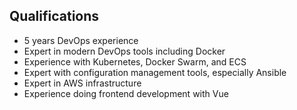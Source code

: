 ## Qualifications
* 5 years DevOps experience
* Expert in modern DevOps tools including Docker
* Experience with Kubernetes, Docker Swarm, and ECS
* Expert with configuration management tools, especially Ansible
* Expert in AWS infrastructure
* Experience doing frontend development with Vue
